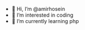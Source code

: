 - 👋 Hi, I’m @amirhosein
- 👀 I’m interested in coding
- 🌱 I’m currently learning php

<!---
amirmokaravi/amirmokaravi is a ✨ special ✨ repository because its `README.md` (this file) appears on your GitHub profile.
You can click the Preview link to take a look at your changes.
--->
